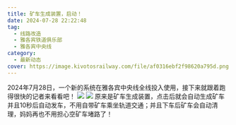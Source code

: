```yaml
---
title: 矿车生成装置，启动！
date: 2024-07-28 22:22:48
tag:
  - 线路改造
  - 雅各宾铁道俱乐部
  - 雅各宾中央线
category:
  - 最新动态
cover: https://image.kivotosrailway.com/file/af0316ebf2f98620a795d.png
---
```

2024年7月28日，一个新的系统在雅各宾中央线全线投入使用，接下来就跟着跑得很快的记者来看看吧！
![](https://image.kivotosrailway.com/file/6d8b180ac44b2f7ad7f34.png)
![](https://image.kivotosrailway.com/file/af0316ebf2f98620a795d.png)
原来是矿车生成装置，点击后就会自动生成矿车并且10秒后自动发车，不用自带矿车乘坐轨道交通；并且下车后矿车会自动清理，妈妈再也不用担心空矿车堵路了！